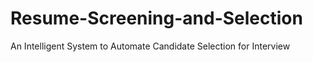# Resume-Screening-and-Selection
An Intelligent System to Automate Candidate Selection for Interview
